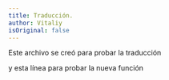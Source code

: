 ```yaml
---
title: Traducción.
author: Vitaliy
isOriginal: false
---
```


Este archivo se creó para probar la traducción


y esta línea para probar la nueva función
